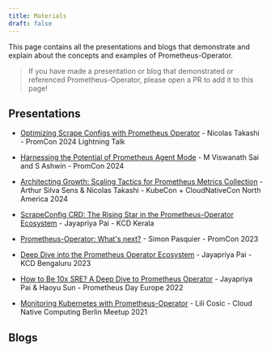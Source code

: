 ```yaml
---
title: Materials
draft: false
---
```


This page contains all the presentations and blogs that demonstrate and explain about the concepts and examples of Prometheus-Operator.

> If you have made a presentation or blog that demonstrated or referenced Prometheus-Operator, please open a PR to add it to this page!

## Presentations

* [Optimizing Scrape Configs with Prometheus Operator](https://youtu.be/Yd0kuAHaWjE?si=fta8nhRhCH5NRatY) - Nicolas Takashi - PromCon 2024 Lightning Talk

* [Harnessing the Potential of Prometheus Agent Mode](https://youtu.be/wkkXh8X0N8s?si=PVqsvzxM5O0sfvMd) - M Viswanath Sai and S Ashwin - PromCon 2024

* [Architecting Growth: Scaling Tactics for Prometheus Metrics Collection](https://youtu.be/bVICOulH5IY?si=M1GKX0lDmuBzyCzH) - Arthur Silva Sens & Nicolas Takashi - KubeCon + CloudNativeCon North America 2024

* [ScrapeConfig CRD: The Rising Star in the Prometheus-Operator Ecosystem](https://youtu.be/RabXsaOl1TE?si=Sc82jMpIgddcR212) - Jayapriya Pai - KCD Kerala

* [Prometheus-Operator: What's next?](https://www.youtube.com/live/ymR57Q0qqg4?si=JUmYjkfSOJe4qpam&t=27386) - Simon Pasquier - PromCon 2023

* [Deep Dive into the Prometheus Operator Ecosystem](https://youtu.be/P__R4CFFxEQ?si=1YPkY-X-4ST4YJ7j) - Jayapriya Pai - KCD Bengaluru 2023

* [How to Be 10x SRE? A Deep Dive to Prometheus Operator](https://youtu.be/Uph_Say4D3M?si=Z3mmdBMWjA9PjBt2) - Jayapriya Pai & Haoyu Sun - Prometheus Day Europe 2022

* [Monitoring Kubernetes with Prometheus-Operator](https://youtu.be/MuHPMXCGiLc?si=2tpfuyMzRVh0MR8-) - Lili Cosic - Cloud Native Computing Berlin Meetup 2021

## Blogs
